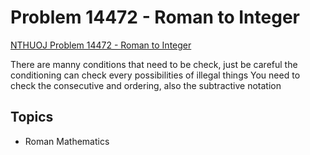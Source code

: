 # Problem 14472 - Roman to Integer
[NTHUOJ Problem 14472 - Roman to Integer](https://acm.cs.nthu.edu.tw/problem/14472/)

There are manny conditions that need to be check, just be careful the conditioning can check every possibilities of illegal things
You need to check the consecutive and ordering, also the subtractive notation

## Topics
- Roman Mathematics